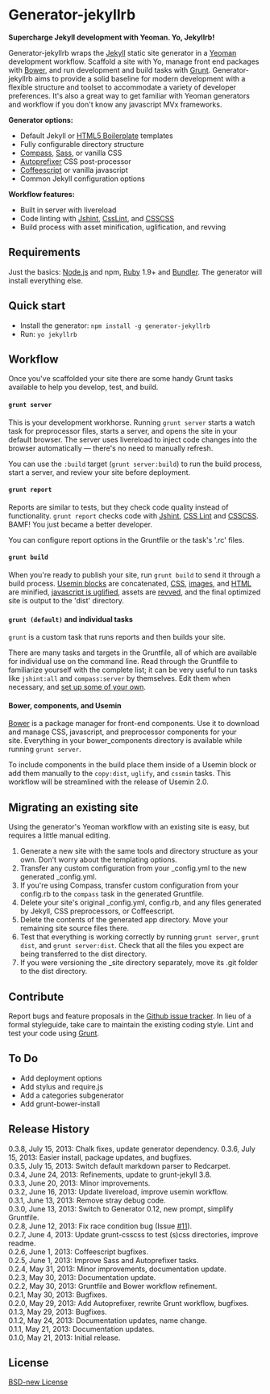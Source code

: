 # Generator-jekyllrb 

**Supercharge Jekyll development with Yeoman. Yo, Jekyllrb!**

Generator-jekyllrb wraps the [Jekyll](http://jekyllrb.com/) static site generator in a [Yeoman](http://yeoman.io/) development workflow. Scaffold a site with Yo, manage front end packages with [Bower](http://bower.io/), and run development and build tasks with [Grunt](http://gruntjs.com/). Generator-jekyllrb aims to provide a solid baseline for modern development with a flexible structure and toolset to accommodate a variety of developer preferences. It's also a great way to get familiar with Yeoman generators and workflow if you don't know any javascript MVx frameworks.

**Generator options:**

- Default Jekyll or [HTML5 Boilerplate](http://html5boilerplate.com/) templates
- Fully configurable directory structure
- [Compass](http://compass-style.org/), [Sass](http://sass-lang.com/), or vanilla CSS
- [Autoprefixer](https://github.com/ai/autoprefixer) CSS post-processor
- [Coffeescript](http://coffeescript.org/) or vanilla javascript
- Common Jekyll configuration options

**Workflow features:**

- Built in server with livereload
- Code linting with [Jshint](http://www.jshint.com/), [CssLint](http://csslint.net/), and [CSSCSS](http://zmoazeni.github.io/csscss/)
- Build process with asset minification, uglification, and revving

## Requirements

Just the basics: [Node.js](http://nodejs.org/) and npm, [Ruby](http://www.ruby-lang.org/) 1.9+ and [Bundler](http://gembundler.com/). The generator will install everything else.

## Quick start

- Install the generator: `npm install -g generator-jekyllrb`
- Run: `yo jekyllrb`

## Workflow

Once you've scaffolded your site there are some handy Grunt tasks available to help you develop, test, and build.

#### `grunt server`

This is your development workhorse. Running `grunt server` starts a watch task for preprocessor files, starts a server, and opens the site in your default browser. The server uses livereload to inject code changes into the browser automatically — there's no need to manually refresh.

You can use the `:build` target (`grunt server:build`) to run the build process, start a server, and review your site before deployment.

#### `grunt report`

Reports are similar to tests, but they check code quality instead of functionality. `grunt report` checks code with [Jshint](http://www.jshint.com/), [CSS Lint](http://csslint.net/) and [CSSCSS](http://zmoazeni.github.io/csscss/). BAMF! You just became a better developer. 

You can configure report options in the Gruntfile or the task's '.rc' files.

#### `grunt build`

When you're ready to publish your site, run `grunt build` to send it through a build process. [Usemin blocks](https://github.com/yeoman/grunt-usemin#the-useminprepare-task) are concatenated, [CSS](https://github.com/gruntjs/grunt-contrib-cssmin), [images](https://github.com/gruntjs/grunt-contrib-imagemin), and [HTML](https://github.com/gruntjs/grunt-contrib-htmlmin) are minified, [javascript is uglified](https://github.com/gruntjs/grunt-contrib-uglify), assets are [revved](https://github.com/cbas/grunt-rev), and the final optimized site is output to the 'dist' directory. 

#### `grunt (default)` and individual tasks

`grunt` is a custom task that runs reports and then builds your site.

There are many tasks and targets in the Gruntfile, all of which are available for individual use on the command line. Read through the Gruntfile to familiarize yourself with the complete list; it can be very useful to run tasks like `jshint:all` and `compass:server` by themselves. Edit them when necessary, and [set up some of your own](http://gruntjs.com/configuring-tasks).
 
#### Bower, components, and Usemin

[Bower](http://bower.io/) is a package manager for front-end components. Use it to download and manage CSS, javascript, and preprocessor components for your site. Everything in your bower_components directory is available while running `grunt server`.

To include components in the build place them inside of a Usemin block or add them manually to the `copy:dist`, `uglify`, and `cssmin` tasks. This workflow will be streamlined with the release of Usemin 2.0.

## Migrating an existing site

Using the generator's Yeoman workflow with an existing site is easy, but requires a little manual editing.

1. Generate a new site with the same tools and directory structure as your own. Don't worry about the templating options.
2. Transfer any custom configuration from your _config.yml to the new generated _config.yml.
3. If you're using Compass, transfer custom configuration from your config.rb to the `compass` task in the generated Gruntfile.
4. Delete your site's original _config.yml, config.rb, and any files generated by Jekyll, CSS preprocessors, or Coffeescript.
5. Delete the contents of the generated app directory. Move your remaining site source files there.
6. Test that everything is working correctly by running `grunt server`, `grunt dist`, and `grunt server:dist`. Check that all the files you expect are being transferred to the dist directory.
7. If you were versioning the _site directory separately, move its .git folder to the dist directory.

## Contribute

Report bugs and feature proposals in the [Github issue tracker](https://github.com/robwierzbowski/generator-jekyllrb/issues). In lieu of a formal styleguide, take care to maintain the existing coding style. Lint and test your code using [Grunt](https://github.com/gruntjs/grunt).

## To Do

- Add deployment options
- Add stylus and require.js
- Add a categories subgenerator
- Add grunt-bower-install

## Release History

0.3.8, July 15, 2013: Chalk fixes, update generator dependency.
0.3.6, July 15, 2013: Easier install, package updates, and bugfixes.  
0.3.5, July 15, 2013: Switch default markdown parser to Redcarpet.  
0.3.4, June 24, 2013: Refinements, update to grunt-jekyll 3.8.  
0.3.3, June 20, 2013: Minor improvements.  
0.3.2, June 16, 2013: Update livereload, improve usemin workflow.  
0.3.1, June 13, 2013: Remove stray debug code.  
0.3.0, June 13, 2013: Switch to Generator 0.12, new prompt, simplify Gruntfile.  
0.2.8, June 12, 2013: Fix race condition bug (Issue [#11](https://github.com/robwierzbowski/generator-jekyllrb/issues/11)).  
0.2.7, June 4, 2013: Update grunt-csscss to test (s)css directories, improve readme.  
0.2.6, June 1, 2013: Coffeescript bugfixes.  
0.2.5, June 1, 2013: Improve Sass and Autoprefixer tasks.  
0.2.4, May 31, 2013: Minor improvements, documentation update.  
0.2.3, May 30, 2013: Documentation update.  
0.2.2, May 30, 2013: Gruntfile and Bower workflow refinement.  
0.2.1, May 30, 2013: Bugfixes.  
0.2.0, May 29, 2013: Add Autoprefixer, rewrite Grunt workflow, bugfixes.  
0.1.3, May 29, 2013: Bugfixes.  
0.1.2, May 24, 2013: Documentation updates, name change.  
0.1.1, May 21, 2013: Documentation updates.  
0.1.0, May 21, 2013: Initial release.

## License
[BSD-new License](http://en.wikipedia.org/wiki/BSD_License)

